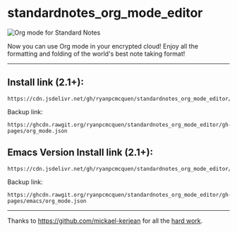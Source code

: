 # standardnotes_org_mode_editor

![Org mode for Standard Notes](https://raw.githubusercontent.com/ryanpcmcquen/standardnotes_org_mode_editor/gh-pages/screenshot.1516826241.png)

Now you can use Org mode in your encrypted cloud! Enjoy all the formatting and folding of the world's best note taking format!

-----

## Install link (2.1+):
```
https://cdn.jsdelivr.net/gh/ryanpcmcquen/standardnotes_org_mode_editor/org_mode.json
```

Backup link:

```
https://ghcdn.rawgit.org/ryanpcmcquen/standardnotes_org_mode_editor/gh-pages/org_mode.json
```

## Emacs Version Install link (2.1+):
```
https://cdn.jsdelivr.net/gh/ryanpcmcquen/standardnotes_org_mode_editor/emacs/org_mode.json
```

Backup link:
```
https://ghcdn.rawgit.org/ryanpcmcquen/standardnotes_org_mode_editor/gh-pages/emacs/org_mode.json
```

-----

Thanks to https://github.com/mickael-kerjean for all the [hard work](https://github.com/mickael-kerjean/nuage/blob/master/client/pages/viewerpage/editor/orgmode.js).

